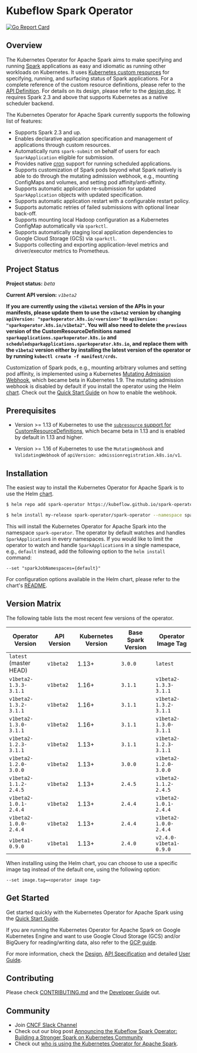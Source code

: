 # Kubeflow Spark Operator
[![Go Report Card](https://goreportcard.com/badge/github.com/kubeflow/spark-operator)](https://goreportcard.com/report/github.com/kubeflow/spark-operator)

## Overview
The Kubernetes Operator for Apache Spark aims to make specifying and running [Spark](https://github.com/apache/spark) applications as easy and idiomatic as running other workloads on Kubernetes. It uses
[Kubernetes custom resources](https://kubernetes.io/docs/concepts/extend-kubernetes/api-extension/custom-resources/)
for specifying, running, and surfacing status of Spark applications. For a complete reference of the custom resource definitions, please refer to the [API Definition](docs/api-docs.md). For details on its design, please refer to the [design doc](docs/design.md). It requires Spark 2.3 and above that supports Kubernetes as a native scheduler backend.

The Kubernetes Operator for Apache Spark currently supports the following list of features:

* Supports Spark 2.3 and up.
* Enables declarative application specification and management of applications through custom resources.
* Automatically runs `spark-submit` on behalf of users for each `SparkApplication` eligible for submission.
* Provides native [cron](https://en.wikipedia.org/wiki/Cron) support for running scheduled applications.
* Supports customization of Spark pods beyond what Spark natively is able to do through the mutating admission webhook, e.g., mounting ConfigMaps and volumes, and setting pod affinity/anti-affinity.
* Supports automatic application re-submission for updated `SparkApplication` objects with updated specification.
* Supports automatic application restart with a configurable restart policy.
* Supports automatic retries of failed submissions with optional linear back-off.
* Supports mounting local Hadoop configuration as a Kubernetes ConfigMap automatically via `sparkctl`.
* Supports automatically staging local application dependencies to Google Cloud Storage (GCS) via `sparkctl`.
* Supports collecting and exporting application-level metrics and driver/executor metrics to Prometheus.

## Project Status

**Project status:** *beta*

**Current API version:** *`v1beta2`*

**If you are currently using the `v1beta1` version of the APIs in your manifests, please update them to use the `v1beta2` version by changing `apiVersion: "sparkoperator.k8s.io/<version>"` to `apiVersion: "sparkoperator.k8s.io/v1beta2"`. You will also need to delete the `previous` version of the CustomResourceDefinitions named `sparkapplications.sparkoperator.k8s.io` and `scheduledsparkapplications.sparkoperator.k8s.io`, and replace them with the `v1beta2` version either by installing the latest version of the operator or by running `kubectl create -f manifest/crds`.**

Customization of Spark pods, e.g., mounting arbitrary volumes and setting pod affinity, is implemented using a Kubernetes [Mutating Admission Webhook](https://kubernetes.io/docs/reference/access-authn-authz/extensible-admission-controllers/), which became beta in Kubernetes 1.9. The mutating admission webhook is disabled by default if you install the operator using the Helm [chart](charts/spark-operator-chart). Check out the [Quick Start Guide](docs/quick-start-guide.md#using-the-mutating-admission-webhook) on how to enable the webhook.

## Prerequisites

* Version >= 1.13 of Kubernetes to use the [`subresource` support for CustomResourceDefinitions](https://kubernetes.io/docs/tasks/access-kubernetes-api/custom-resources/custom-resource-definitions/#subresources), which became beta in 1.13 and is enabled by default in 1.13 and higher.

* Version >= 1.16 of Kubernetes to use the `MutatingWebhook` and `ValidatingWebhook` of `apiVersion: admissionregistration.k8s.io/v1`.

## Installation

The easiest way to install the Kubernetes Operator for Apache Spark is to use the Helm [chart](charts/spark-operator-chart/).

```bash
$ helm repo add spark-operator https://kubeflow.github.io/spark-operator

$ helm install my-release spark-operator/spark-operator --namespace spark-operator --create-namespace
```

This will install the Kubernetes Operator for Apache Spark into the namespace `spark-operator`. The operator by default watches and handles `SparkApplication`s in every namespaces. If you would like to limit the operator to watch and handle `SparkApplication`s in a single namespace, e.g., `default` instead, add the following option to the `helm install` command:

```
--set "sparkJobNamespaces={default}"
```

For configuration options available in the Helm chart, please refer to the chart's [README](charts/spark-operator-chart/README.md).

## Version Matrix

The following table lists the most recent few versions of the operator.

| Operator Version | API Version | Kubernetes Version | Base Spark Version | Operator Image Tag |
| ------------- | ------------- | ------------- | ------------- | ------------- |
| `latest` (master HEAD) | `v1beta2` | 1.13+ | `3.0.0` | `latest` |
| `v1beta2-1.3.3-3.1.1` | `v1beta2` | 1.16+ | `3.1.1` | `v1beta2-1.3.3-3.1.1` |
| `v1beta2-1.3.2-3.1.1` | `v1beta2` | 1.16+ | `3.1.1` | `v1beta2-1.3.2-3.1.1` |
| `v1beta2-1.3.0-3.1.1` | `v1beta2` | 1.16+ | `3.1.1` | `v1beta2-1.3.0-3.1.1` |
| `v1beta2-1.2.3-3.1.1` | `v1beta2` | 1.13+ | `3.1.1` | `v1beta2-1.2.3-3.1.1` |
| `v1beta2-1.2.0-3.0.0` | `v1beta2` | 1.13+ | `3.0.0` | `v1beta2-1.2.0-3.0.0` |
| `v1beta2-1.1.2-2.4.5` | `v1beta2` | 1.13+ | `2.4.5` | `v1beta2-1.1.2-2.4.5` |
| `v1beta2-1.0.1-2.4.4` | `v1beta2` | 1.13+ | `2.4.4` | `v1beta2-1.0.1-2.4.4` |
| `v1beta2-1.0.0-2.4.4` | `v1beta2` | 1.13+ | `2.4.4` | `v1beta2-1.0.0-2.4.4` |
| `v1beta1-0.9.0` | `v1beta1` | 1.13+ | `2.4.0` | `v2.4.0-v1beta1-0.9.0` |

When installing using the Helm chart, you can choose to use a specific image tag instead of the default one, using the following option:

```
--set image.tag=<operator image tag>
```

## Get Started

Get started quickly with the Kubernetes Operator for Apache Spark using the [Quick Start Guide](docs/quick-start-guide.md).

If you are running the Kubernetes Operator for Apache Spark on Google Kubernetes Engine and want to use Google Cloud Storage (GCS) and/or BigQuery for reading/writing data, also refer to the [GCP guide](docs/gcp.md).

For more information, check the [Design](docs/design.md), [API Specification](docs/api-docs.md) and detailed [User Guide](docs/user-guide.md).

## Contributing

Please check [CONTRIBUTING.md](CONTRIBUTING.md) and the [Developer Guide](docs/developer-guide.md) out.

## Community

* Join [CNCF Slack Channel](https://www.kubeflow.org/docs/about/community/#kubeflow-slack-channels)
* Check out our blog post [Announcing the Kubeflow Spark Operator: Building a Stronger Spark on Kubernetes Community](https://github.com/kubeflow/blog/blob/master/_posts/2024-04-15-kubeflow-spark-operator.md)
* Check out [who is using the Kubernetes Operator for Apache Spark](docs/who-is-using.md).
